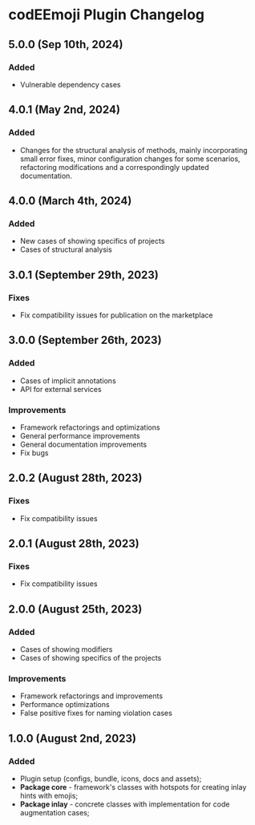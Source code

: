 # codEEmoji Plugin Changelog

## 5.0.0 (Sep 10th, 2024)

### Added

- Vulnerable dependency cases

## 4.0.1 (May 2nd, 2024)

### Added

- Changes for the structural analysis of methods, mainly incorporating small error fixes, minor configuration changes
  for some scenarios, refactoring modifications and a correspondingly updated documentation.

## 4.0.0 (March 4th, 2024)

### Added

- New cases of showing specifics of projects
- Cases of structural analysis

## 3.0.1 (September 29th, 2023)

### Fixes

- Fix compatibility issues for publication on the marketplace

## 3.0.0 (September 26th, 2023)

### Added

- Cases of implicit annotations
- API for external services

### Improvements

- Framework refactorings and optimizations
- General performance improvements
- General documentation improvements
- Fix bugs

## 2.0.2  (August 28th, 2023)

### Fixes

- Fix compatibility issues

## 2.0.1  (August 28th, 2023)

### Fixes

- Fix compatibility issues

## 2.0.0  (August 25th, 2023)

### Added

- Cases of showing modifiers
- Cases of showing specifics of the projects

### Improvements

- Framework refactorings and improvements
- Performance optimizations
- False positive fixes for naming violation cases

## 1.0.0 (August 2nd, 2023)

### Added

- Plugin setup (configs, bundle, icons, docs and assets);
- **Package core** - framework's classes with hotspots for creating inlay hints with emojis;
- **Package inlay** - concrete classes with implementation for code augmentation cases;